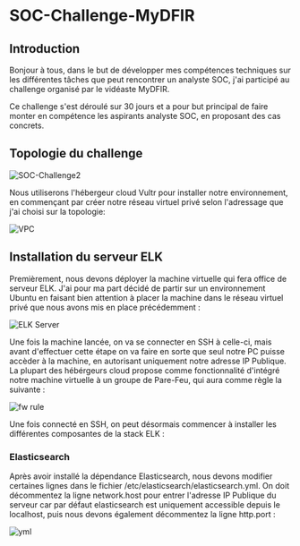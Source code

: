 # SOC-Challenge-MyDFIR
## Introduction
Bonjour à tous, dans le but de développer mes compétences techniques sur les différentes tâches que peut rencontrer un analyste SOC, j'ai participé au challenge organisé par le vidéaste MyDFIR.

Ce challenge s'est déroulé sur 30 jours et a pour but principal de faire monter en compétence les aspirants analyste SOC, en proposant des cas concrets.

## Topologie du challenge
![SOC-Challenge2](https://github.com/user-attachments/assets/6be469de-75cb-4b1a-9614-f945b275b964)

Nous utiliserons l'hébergeur cloud Vultr pour installer notre environnement, en commençant par créer notre réseau virtuel privé selon l'adressage que j'ai choisi sur la topologie: 

![VPC](https://github.com/user-attachments/assets/56972d4b-fb05-46c7-97fe-f5478007ed64)

## Installation du serveur ELK

Premièrement, nous devons déployer la machine virtuelle qui fera office de serveur ELK.
J'ai pour ma part décidé de partir sur un environnement Ubuntu en faisant bien attention à placer la machine dans le réseau virtuel privé que nous avons mis en place précédemment :

![ELK Server](https://github.com/user-attachments/assets/68a1a64b-443e-4c74-a73a-9197ef313bad)

Une fois la machine lancée, on va se connecter en SSH à celle-ci, mais avant d'effectuer cette étape on va faire en sorte que seul notre PC puisse accèder à la machine, en autorisant uniquement notre adresse IP Publique.
La plupart des hébérgeurs cloud propose comme fonctionnalité d'intégré notre machine virtuelle à un groupe de Pare-Feu, qui aura comme règle la suivante : 

![fw rule](https://github.com/user-attachments/assets/8e8d6fa4-430b-419d-b3ec-9e1a12c6792f)

Une fois connecté en SSH, on peut désormais commencer à installer les différentes composantes de la stack ELK :

### Elasticsearch

Après avoir installé la dépendance Elasticsearch, nous devons modifier certaines lignes dans le fichier /etc/elasticsearch/elasticsearch.yml.
On doit décommentez la ligne network.host pour entrer l'adresse IP Publique du serveur car par défaut elasticsearch est uniquement accessible depuis le localhost, puis nous devons également décommentez la ligne http.port : 

![yml](https://github.com/user-attachments/assets/27cb430b-abfd-47f0-9f3a-894857a14886)





